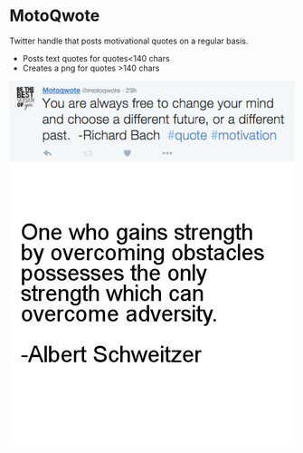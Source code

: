 # MotoQwote
Twitter handle that posts motivational quotes on a regular basis.

- Posts text quotes for quotes<140 chars
- Creates a png for quotes >140 chars

![alt tag](textquote.png)
![alt tag](a_test.png)
